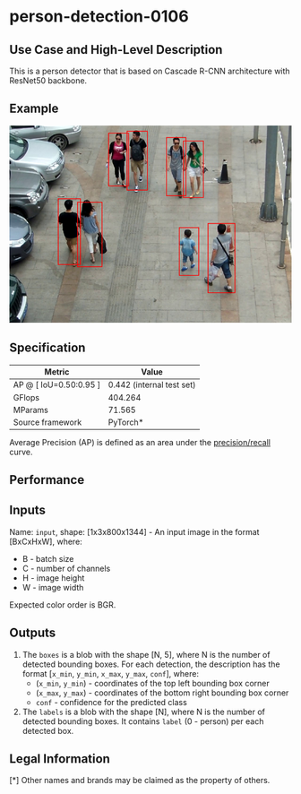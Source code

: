 # person-detection-0106

## Use Case and High-Level Description

This is a person detector that is based on Cascade R-CNN architecture with ResNet50
backbone.

## Example

![](./person-detection-0106.png)

## Specification

| Metric                          | Value                                     |
|---------------------------------|-------------------------------------------|
| AP @ [ IoU=0.50:0.95 ]          | 0.442 (internal test set)                 |
| GFlops                          | 404.264                                   |
| MParams                         | 71.565                                    |
| Source framework                | PyTorch\*                                 |

Average Precision (AP) is defined as an area under
the [precision/recall](https://en.wikipedia.org/wiki/Precision_and_recall)
curve.

## Performance

## Inputs

Name: `input`, shape: [1x3x800x1344] - An input image in the format [BxCxHxW],
where:

- B - batch size
- C - number of channels
- H - image height
- W - image width

Expected color order is BGR.

## Outputs

1. The `boxes` is a blob with the shape [N, 5], where N is the number of detected
   bounding boxes. For each detection, the description has the format
   [`x_min`, `y_min`, `x_max`, `y_max`, `conf`],
   where:
    - (`x_min`, `y_min`) - coordinates of the top left bounding box corner
    - (`x_max`, `y_max`) - coordinates of the bottom right bounding box corner
    - `conf` - confidence for the predicted class
2. The `labels` is a blob with the shape [N], where N is the number of detected
   bounding boxes. It contains `label` (0 - person) per each detected box.

## Legal Information
[*] Other names and brands may be claimed as the property of others.
